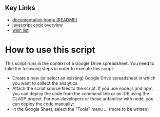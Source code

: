 ## Key Links
* [documentation home (README)](../README.md)
* [javascript code overview](overview.md)
* [wish list](enhancements.md)

# How to use this script
This script runs in the context of a Google Drive spreadsheet. You need to take the following steps in order to execute this script:
* Create a new (or select an existing) Google Drive spreadsheet in which you want to collect the analytics.
* Attach the script source files to the script. If you use node.js and npm, you can deploy the code from the command line or an IDE using the CLASP project. For non-developers or those unfamiliar with node, you can deploy the code manually:
* In the Google Sheet, select the "Tools" menu ... (more to be written)
